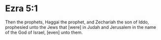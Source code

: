 # Ezra 5:1

Then the prophets, Haggai the prophet, and Zechariah the son of Iddo, prophesied unto the Jews that [were] in Judah and Jerusalem in the name of the God of Israel, [even] unto them.